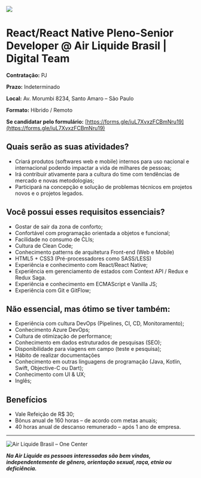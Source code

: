 ![](https://i.ibb.co/m8T361h/frontend-stack.jpg)

# React/React Native Pleno-Senior Developer @ Air Liquide Brasil | Digital Team

**Contratação:** PJ

**Prazo:** Indeterminado

**Local:** Av. Morumbi 8234, Santo Amaro – São Paulo

**Formato:** Híbrido / Remoto

**Se candidatar pelo formulário:** [https://forms.gle/iuL7XvxzFCBmNru19](https://forms.gle/iuL7XvxzFCBmNru19)

## Quais serão as suas atividades?

- Criará produtos (softwares web e mobile) internos para uso nacional e internacional podendo impactar a vida de milhares de pessoas;
- Irá contribuir ativamente para a cultura do time com tendências de mercado e novas metodologias;
- Participará na concepção e solução de problemas técnicos em projetos novos e o projetos legados.

## **Você possui esses requisitos essenciais?**

- Gostar de sair da zona de conforto;
- Confortável com programação orientada a objetos e funcional;
- Facilidade no consumo de CLIs;
- Cultura de Clean Code;
- Conhecimento patterns de arquitetura Front-end (Web e Mobile)
- HTML5 + CSS3 (Pré-processadores como SASS/LESS)
- Experiência e conhecimento com React/React Native;
- Experiência em gerenciamento de estados com Context API / Redux e Redux Saga.
- Experiência e conhecimento em ECMAScript e Vanilla JS;
- Experiência com Git e GitFlow;

## **Não essencial, mas ótimo se tiver também:**

- Experiência com cultura DevOps (Pipelines, CI, CD, Monitoramento);
- Conhecimento Azure DevOps;
- Cultura de otimização de performance;
- Conhecimento em dados estruturados de pesquisas (SEO);
- Disponibilidade para viagens em campo (teste e pesquisa);
- Hábito de realizar documentações
- Conhecimento em outras linguagens de programação (Java, Kotlin, Swift, Objective-C ou Dart);
- Conhecimento com UI & UX;
- Inglês;

## Benefícios

- Vale Refeição de R$ 30;
- Bônus anual de 160 horas – de acordo com metas anuais;
- 40 horas anual de descanso remunerado – após 1 ano de empresa.

---

<img src="https://i.ibb.co/K60cQCn/Group-1.png" alt="Air Liquide Brasil – One Center" border="0" />

_**Na Air Liquide as pessoas interessadas são bem vindas, independentemente de gênero, orientação sexual, raça, etnia ou deficiência.**_
